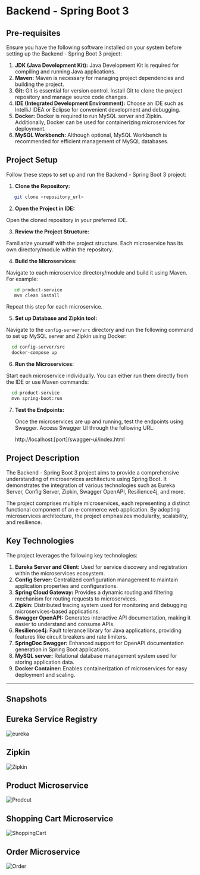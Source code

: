 # Backend - Spring Boot 3

## Pre-requisites

Ensure you have the following software installed on your system before setting up the Backend - Spring Boot 3 project:

1. **JDK (Java Development Kit):** Java Development Kit is required for compiling and running Java applications.
2. **Maven:** Maven is necessary for managing project dependencies and building the project.
3. **Git:** Git is essential for version control. Install Git to clone the project repository and manage source code changes.
4. **IDE (Integrated Development Environment):** Choose an IDE such as IntelliJ IDEA or Eclipse for convenient development and debugging.
5. **Docker:** Docker is required to run MySQL server and Zipkin. Additionally, Docker can be used for containerizing microservices for deployment.
6. **MySQL Workbench:** Although optional, MySQL Workbench is recommended for efficient management of MySQL databases.

## Project Setup

Follow these steps to set up and run the Backend - Spring Boot 3 project:

1. **Clone the Repository:**
```bash
   git clone <repository_url>
```

2. **Open the Project in IDE:**

Open the cloned repository in your preferred IDE.

3. **Review the Project Structure:**

Familiarize yourself with the project structure. Each microservice has its own directory/module within the repository.

4. **Build the Microservices:**

Navigate to each microservice directory/module and build it using Maven. For example:
```bash
   cd product-service
   mvn clean install
```

Repeat this step for each microservice.

5. **Set up Database and Zipkin tool:**

Navigate to the `config-server/src` directory and run the following command to set up MySQL server and Zipkin using Docker:

```bash
  cd config-server/src
  docker-compose up
```
6. **Run the Microservices:**

Start each microservice individually. You can either run them directly from the IDE or use Maven commands:
```bash
  cd product-service
  mvn spring-boot:run
```

7. **Test the Endpoints:**

   Once the microservices are up and running, test the endpoints using Swagger. Access Swagger UI through the following URL:

   http://localhost:[port]/swagger-ui/index.html


## Project Description

The Backend - Spring Boot 3 project aims to provide a comprehensive understanding of microservices architecture using Spring Boot. It demonstrates the integration of various technologies such as Eureka Server, Config Server, Zipkin, Swagger OpenAPI, Resilience4j, and more.

The project comprises multiple microservices, each representing a distinct functional component of an e-commerce web application. By adopting microservices architecture, the project emphasizes modularity, scalability, and resilience.

## Key Technologies

The project leverages the following key technologies:

1. **Eureka Server and Client:** Used for service discovery and registration within the microservices ecosystem.
2. **Config Server:** Centralized configuration management to maintain application properties and configurations.
3. **Spring Cloud Gateway:** Provides a dynamic routing and filtering mechanism for routing requests to microservices.
4. **Zipkin:** Distributed tracing system used for monitoring and debugging microservices-based applications.
5. **Swagger OpenAPI:** Generates interactive API documentation, making it easier to understand and consume APIs.
6. **Resilience4j:** Fault tolerance library for Java applications, providing features like circuit breakers and rate limiters.
7. **SpringDoc Swagger:** Enhanced support for OpenAPI documentation generation in Spring Boot applications.
8. **MySQL server:** Relational database management system used for storing application data.
9. **Docker Container:** Enables containerization of microservices for easy deployment and scaling.

---

## Snapshots

## Eureka Service Registry
![eureka](/Images/Eureka_Service_Registry.png)

## Zipkin
![Zipkin](/Images/Zipkin.png)

## Product Microservice
![Prodcut](/Images/Product.png)

## Shopping Cart Microservice
![ShoppingCart](/Images/ShoppingCart.png)

## Order Microservice
![Order](/Images/Order.png)